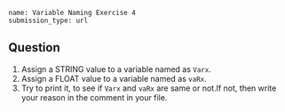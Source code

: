 ```ngMeta
name: Variable Naming Exercise 4
submission_type: url
```

## Question

1. Assign a STRING value to a variable named as `Varx`.
2. Assign a FLOAT value to a variable named as `vaRx`.
3. Try to print it, to see if `Varx` and `vaRx` are same or not.If not, then write your reason in the comment in your file.
